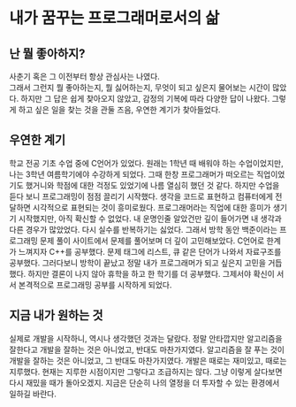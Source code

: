 # 내가 꿈꾸는 프로그래머로서의 삶
## 난 뭘 좋아하지? 
사춘기 혹은 그 이전부터 항상 관심사는 나였다.  
그래서 그런지 뭘 좋아하는지, 뭘 싫어하는지, 무엇이 되고 싶은지 물어보는 시간이 많았다.
하지만 그 답은 쉽게 찾아오지 않았고, 감정의 기복에 따라 다양한 답이 나왔다.
그렇게 하고 싶은 일을 찾는 것을 관둘 즈음, 우연한 계기가 찾아들었다.

## 우연한 계기
학교 전공 기초 수업 중에 C언어가 있었다.
원래는 1학년 때 배워야 하는 수업이었지만, 나는 3학년 여름학기에야 수강하게 되었다.
그때 한창 프로그래머가 떠오르는 직업이었기도 했거니와 학점에 대한 걱정도 있었기에 나름 열심히 했던 것 같다.
하지만 수업을 듣다 보니 프로그래밍이 점점 끌리기 시작했다.
생각을 코드로 표현하고 컴퓨터에게 전달하면 시각적으로 표현되는 것이 흥미로웠다.
프로그래머라는 직업에 대한 흥미가 생기기 시작했지만, 아직 확신할 수 없었다.
내 운명인줄 알았건만 깊이 들어가면 내 생각과 다른 경우가 많았었다. 
다시 실수를 반복하기는 싫었다.
그래서 방학 동안 백준이라는 프로그래밍 문제 풀이 사이트에서 문제를 풀어보며 더 깊이 고민해보았다.
C언어로 한계가 느껴지자 C++를 공부했다. 
문제 태그에 리스트, 큐 같은 단어가 나와서 자료구조를 공부했다. 
그러다보니 방학이 끝났고 정말 내가 프로그래머가 되고 싶은지 고민을 거듭했다. 
하지만 결론이 나지 않아 휴학을 하고 한 학기를 더 공부했다.
그제서야 확신이 서서 본격적으로 프로그래밍 공부를 시작하게 되었다.

## 지금 내가 원하는 것
실제로 개발을 시작하니, 역시나 생각했던 것과는 달랐다.
정말 안타깝지만 알고리즘을 잘한다고 개발을 잘하는 것은 아니었고, 반대도 마찬가지였다.
알고리즘을 잘 푸는 것이 개발을 잘하는 것은 아니었고, 그 반대도 마찬가지였다.
개발은 때로는 재미있고, 때로는 지루했다. 
현재는 지루한 시점이지만 그렇다고 조급하지는 않다. 
그냥 이렇게 살다보면 다시 재밌을 때가 돌아오겠지.
지금은 단순히 나의 열정을 더 투자할 수 있는 환경에서 일하길 바란다.
